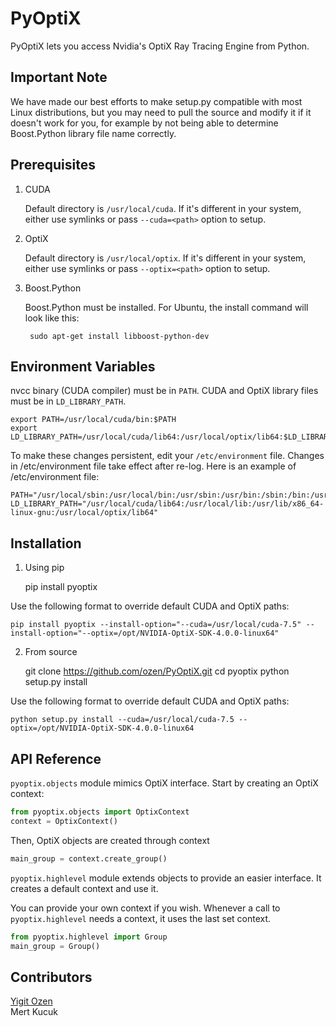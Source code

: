 # PyOptiX

PyOptiX lets you access Nvidia's OptiX Ray Tracing Engine from Python.

## Important Note

We have made our best efforts to make setup.py compatible with most Linux distributions, but you may need to pull the source 
and modify it if it doesn't work for you, for example by not being able to determine Boost.Python library file name correctly.


## Prerequisites

1. CUDA

    Default directory is `/usr/local/cuda`. If it's different in your system, 
    either use symlinks or pass `--cuda=<path>` option to setup.

2. OptiX

    Default directory is `/usr/local/optix`. If it's different in your system, 
    either use symlinks or pass `--optix=<path>` option to setup.

3. Boost.Python

    Boost.Python must be installed. For Ubuntu, the install command will look like this:

        sudo apt-get install libboost-python-dev
        

## Environment Variables

nvcc binary (CUDA compiler) must be in `PATH`. CUDA and OptiX library files must be in `LD_LIBRARY_PATH`.

    export PATH=/usr/local/cuda/bin:$PATH
    export LD_LIBRARY_PATH=/usr/local/cuda/lib64:/usr/local/optix/lib64:$LD_LIBRARY_PATH

To make these changes persistent, edit your `/etc/environment` file. 
Changes in /etc/environment file take effect after re-log. Here is an example of /etc/environment file:

    PATH="/usr/local/sbin:/usr/local/bin:/usr/sbin:/usr/bin:/sbin:/bin:/usr/games:/usr/local/games:/usr/local/cuda/bin"
    LD_LIBRARY_PATH="/usr/local/cuda/lib64:/usr/local/lib:/usr/lib/x86_64-linux-gnu:/usr/local/optix/lib64"


## Installation

1) Using pip

    pip install pyoptix
    
Use the following format to override default CUDA and OptiX paths:

    pip install pyoptix --install-option="--cuda=/usr/local/cuda-7.5" --install-option="--optix=/opt/NVIDIA-OptiX-SDK-4.0.0-linux64"

2) From source

    git clone https://github.com/ozen/PyOptiX.git
    cd pyoptix
    python setup.py install
    
Use the following format to override default CUDA and OptiX paths:

    python setup.py install --cuda=/usr/local/cuda-7.5 --optix=/opt/NVIDIA-OptiX-SDK-4.0.0-linux64

## API Reference

`pyoptix.objects` module mimics OptiX interface. Start by creating an OptiX context:

```python
from pyoptix.objects import OptixContext
context = OptixContext()
```

Then, OptiX objects are created through context

```python
main_group = context.create_group()
```

`pyoptix.highlevel` module extends objects to provide an easier interface. It creates a default context and use it. 

You can provide your own context if you wish. Whenever a call to `pyoptix.highlevel` needs a context, it uses the last set context.

```python
from pyoptix.highlevel import Group
main_group = Group()
```

## Contributors

[Yigit Ozen]  
Mert Kucuk  

[Yigit Ozen]: github.com/ozen

